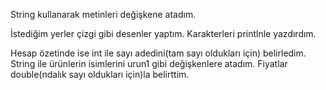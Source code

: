 String kullanarak metinleri değişkene atadım.

İstediğim yerler çizgi gibi desenler yaptım. Karakterleri printlnle yazdırdım.

Hesap özetinde ise int ile sayı adedini(tam sayı oldukları için) belirledim.
String ile ürünlerin isimlerini urun1 gibi değişkenlere atadım.
Fiyatlar double(ndalık sayı oldukları için)la belirttim.
